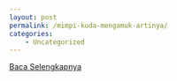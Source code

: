 ```yaml
---
layout: post
permalink: /mimpi-kuda-mengamuk-artinya/
categories:
    - Uncategorized
---
```


[Baca Selengkapnya](/08)